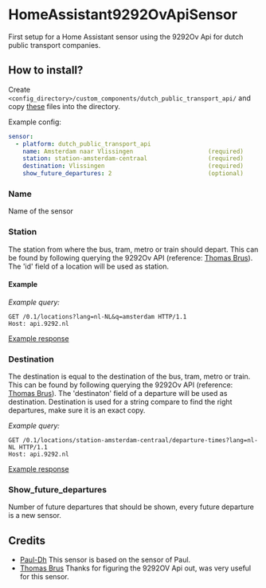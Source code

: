 # HomeAssistant9292OvApiSensor

First setup for a Home Assistant sensor using the 9292Ov Api for dutch public transport companies.

## How to install?

Create ```<config_directory>/custom_components/dutch_public_transport_api/``` and copy [these](https://github.com/Juvawa/HomeAssistant9292OvApiSensor/tree/master/custom_components/dutch_public_transport_api) files into the directory.

Example config:

```yaml
sensor:
  - platform: dutch_public_transport_api
    name: Amsterdam naar Vlissingen                     (required)
    station: station-amsterdam-centraal                 (required)
    destination: Vlissingen                             (required)
    show_future_departures: 2                           (optional)
```

### Name

Name of the sensor

### Station

The station from where the bus, tram, metro or train should depart.
This can be found by following querying the 9292Ov API (reference: [Thomas Brus](https://github.com/thomasbrus/9292-api-spec)).
The 'id' field of a location will be used as station.

#### Example

_Example query:_

```text
GET /0.1/locations?lang=nl-NL&q=amsterdam HTTP/1.1 
Host: api.9292.nl
```

[Example response](http://api.9292.nl/0.1/locations?lang=nl-NL&q=amsterdam)

### Destination

The destination is equal to the destination of the bus, tram, metro or train.
This can be found by following querying the 9292Ov API (reference: [Thomas Brus](https://github.com/thomasbrus/9292-api-spec)).
The 'destinaton' field of a departure will be used as destination.
Destination is used for a string compare to find the right departures, make sure it is an exact copy.

_Example query:_

```text
GET /0.1/locations/station-amsterdam-centraal/departure-times?lang=nl-NL HTTP/1.1 
Host: api.9292.nl
```

[Example response](http://api.9292.nl/0.1/locations/station-amsterdam-centraal/departure-times?lang=nl-NL)

### Show_future_departures

Number of future departures that should be shown, every future departure is a new sensor.

## Credits

- [Paul-Dh](https://github.com/Paul-dH) This sensor is based on the sensor of Paul.
- [Thomas Brus](https://github.com/thomasbrus/9292-api-spec) Thanks for figuring the 9292OV Api out, was very useful for this sensor.
